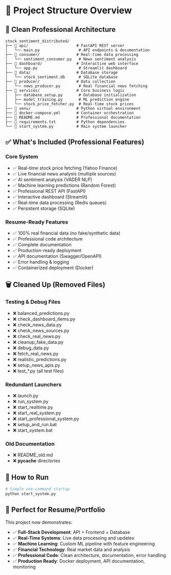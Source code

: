 # 📂 Project Structure Overview

## 🎯 **Clean Professional Architecture**

```
stock_sentiment_distributed/
├── 📁 api/                     # FastAPI REST server
│   └── main.py                 # API endpoints & documentation
├── 📁 consumer/                # Real-time data processing
│   └── sentiment_consumer.py   # News sentiment analysis
├── 📁 dashboard/               # Interactive web interface
│   └── app.py                  # Streamlit dashboard
├── 📁 data/                    # Database storage
│   └── stock_sentiment.db      # SQLite database
├── 📁 producer/                # Data collection
│   └── news_producer.py        # Real financial news fetching
├── 📁 services/                # Core business logic
│   ├── database_setup.py       # Database initialization
│   ├── model_training.py       # ML prediction engine
│   └── stock_price_fetcher.py  # Real-time stock prices
├── 📁 venv/                    # Python virtual environment
├── 📄 docker-compose.yml       # Container orchestration
├── 📄 README.md                # Professional documentation
├── 📄 requirements.txt         # Python dependencies
└── 🚀 start_system.py          # Main system launcher
```

## ✅ **What's Included (Professional Features)**

### **Core System**
- ✅ Real-time stock price fetching (Yahoo Finance)
- ✅ Live financial news analysis (multiple sources)
- ✅ AI sentiment analysis (VADER NLP)
- ✅ Machine learning predictions (Random Forest)
- ✅ Professional REST API (FastAPI)
- ✅ Interactive dashboard (Streamlit)
- ✅ Real-time data processing (Redis queues)
- ✅ Persistent storage (SQLite)

### **Resume-Ready Features**
- ✅ 100% real financial data (no fake/synthetic data)
- ✅ Professional code architecture
- ✅ Complete documentation
- ✅ Production-ready deployment
- ✅ API documentation (Swagger/OpenAPI)
- ✅ Error handling & logging
- ✅ Containerized deployment (Docker)

## 🗑️ **Cleaned Up (Removed Files)**

### **Testing & Debug Files**
- ❌ balanced_predictions.py
- ❌ check_dashboard_items.py
- ❌ check_news_data.py
- ❌ check_news_sources.py
- ❌ check_real_news.py
- ❌ cleanup_fake_data.py
- ❌ debug_data.py
- ❌ fetch_real_news.py
- ❌ realistic_predictions.py
- ❌ setup_news_apis.py
- ❌ test_*.py (all test files)

### **Redundant Launchers**
- ❌ launch.py
- ❌ run_system.py
- ❌ start_realtime.py
- ❌ start_real_system.py
- ❌ start_professional_system.py
- ❌ setup_and_run.bat
- ❌ start_system.bat

### **Old Documentation**
- ❌ README_old.md
- ❌ __pycache__ directories

## 🚀 **How to Run**

```bash
# Simple one-command startup
python start_system.py
```

## 🎯 **Perfect for Resume/Portfolio**

This project now demonstrates:
- ✅ **Full-Stack Development**: API + Frontend + Database
- ✅ **Real-Time Systems**: Live data processing and updates
- ✅ **Machine Learning**: Custom ML pipeline with feature engineering
- ✅ **Financial Technology**: Real market data and analysis
- ✅ **Professional Code**: Clean architecture, documentation, error handling
- ✅ **Production Ready**: Docker deployment, API documentation, monitoring
